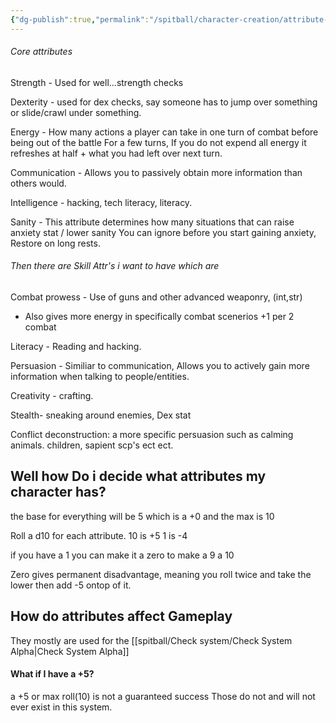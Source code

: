 ```yaml
---
{"dg-publish":true,"permalink":"/spitball/character-creation/attribute-system/"}
---
```


###### Core attributes

Strength - Used for well...strength checks

Dexterity - used for dex checks, say someone has to jump over something or slide/crawl under something.

Energy - How many actions a player can take in one turn of combat before being out of the battle For a few turns, If you do not expend all energy it refreshes at half + what you had left over next turn.

Communication -  Allows you to passively obtain more information than others would. 

Intelligence - hacking, tech literacy, literacy.

Sanity - This attribute determines how many situations that can raise anxiety stat / lower sanity  You can ignore before you start gaining anxiety, Restore on long rests.

###### Then there are Skill Attr's i want to have which are
Combat prowess - Use of guns and other advanced weaponry,  (int,str)
 - Also gives more energy in specifically combat scenerios +1 per 2 combat
 
Literacy - Reading and hacking.

Persuasion - Similiar to communication, Allows you to actively gain more information when talking to people/entities.

Creativity - crafting.

Stealth- sneaking around enemies, Dex stat

Conflict deconstruction: a more specific persuasion such as calming animals. children, sapient scp's ect ect.


## Well how Do i decide what attributes my character has? 

the base for everything will be 5 which is a +0 and the max is 10

Roll a d10 for each attribute. 10 is +5
1 is -4

 if you have a 1 you can make it a zero to make a 9 a 10

Zero gives permanent disadvantage, meaning you roll twice and take the lower then add -5 ontop of it.


## How do attributes affect Gameplay

They mostly are used for the [[spitball/Check system/Check System Alpha\|Check System Alpha]]

#### What if I have a +5?
 a +5 or max roll(10) is not a guaranteed success Those do not and will not ever exist in this system.





